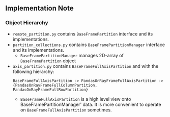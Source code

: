 ## Implementation Note

### Object Hierarchy

- `remote_partition.py` contains `BaseFramePartition` interface and its implementations.
- `partition_collections.py` contains `BaseFramePartitionManager` interface and its implementations.
	- `BaseFramePartitionManager` manages 2D-array of `BaseFramePartition` object
- `axis_partition.py` contains `BaseFrameFullAxisPartition` and with the following hierarchy:
	```
	BaseFrameFullAxisPartition -> PandasOnRayFrameFullAxisPartition -> {PandasOnRayFrameFullColumnPartition, PandasOnRayFrameFullRowPartition}
	```
	- `BaseFrameFullAxisPartition` is a high level view onto BaseFramePartitionManager' data. It is more
	   convenient to operate on `BaseFrameFullAxisPartition` sometimes.
